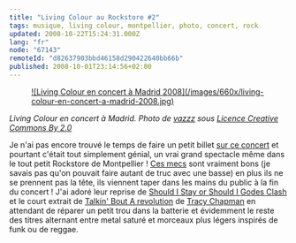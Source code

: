 ```yaml
---
title: "Living Colour au Rockstore #2"
tags: musique, living colour, montpellier, photo, concert, rock
updated: 2008-10-22T15:24:31.000Z
lang: "fr"
node: "67143"
remoteId: "d82637903bbd46158d290422640bb66b"
published: 2008-10-01T23:14:56+02:00
---
```

<figure class="object-center"><a href="/images/living-colour-en-concert-a-madrid-2008.jpg">![Living Colour en concert à Madrid 2008](/images/660x/living-colour-en-concert-a-madrid-2008.jpg)
</a></figure>


*Living Colour en concert à Madrid. Photo de [vazzz](http://flickr.com/photos/vazzz/2883147135/) sous [Licence Creative Commons By 2.0](http://creativecommons.org/licenses/by/2.0/deed.fr)*


Je n'ai pas encore trouvé le temps de faire un petit billet [sur ce concert](/post/living-colour-au-rockstore) et pourtant c'était tout simplement génial, un vrai grand spectacle même dans le tout petit Rockstore de Montpellier ! [Ces mecs](http://www.myspace.com/livingcolourmusic) sont vraiment bons (je savais pas qu'on pouvait faire autant de truc avec une basse) en plus ils ne se prennent pas la tête, ils viennent taper dans les mains du public à la fin du concert ! J'ai adoré leur reprise de [Should I Stay or Should I Go](http://fr.wikipedia.org/wiki/Should_I_Stay_or_Should_I_Go)[des Clash](http://fr.wikipedia.org/wiki/The_Clash) et le court extrait de [Talkin' Bout A revolution](http://en.wikipedia.org/wiki/Talkin%27_Bout_a_Revolution) de [Tracy Chapman](http://fr.wikipedia.org/wiki/Tracy_chapman) en attendant de réparer un petit trou dans la batterie et évidemment le reste des titres alternant entre metal saturé et morceaux plus légers inspirés de funk ou de reggae.

